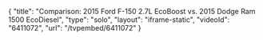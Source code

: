 {
    "title": "Comparison: 2015 Ford F-150 2.7L EcoBoost vs. 2015 Dodge Ram 1500 EcoDiesel",
    "type": "solo",
    "layout": "iframe-static",
    "videoId": "6411072",
    "url": "\/tvpembed\/6411072"
}